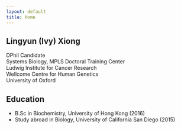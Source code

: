 ```yaml
---
layout: default
title: Home
---
```


## **Lingyun (Ivy) Xiong** 
DPhil Candidate \
Systems Biology, MPLS Doctoral Training Center \
Ludwig Institute for Cancer Research \
Wellcome Centre for Human Genetics \
University of Oxford

## **Education** 

* B.Sc in Biochemistry, University of Hong Kong (2016) 
* Study abroad in Biology, University of California San Diego (2015)


